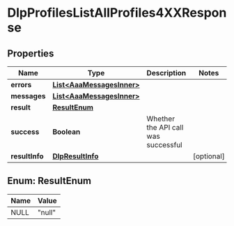 

# DlpProfilesListAllProfiles4XXResponse


## Properties

| Name | Type | Description | Notes |
|------------ | ------------- | ------------- | -------------|
|**errors** | [**List&lt;AaaMessagesInner&gt;**](AaaMessagesInner.md) |  |  |
|**messages** | [**List&lt;AaaMessagesInner&gt;**](AaaMessagesInner.md) |  |  |
|**result** | [**ResultEnum**](#ResultEnum) |  |  |
|**success** | **Boolean** | Whether the API call was successful |  |
|**resultInfo** | [**DlpResultInfo**](DlpResultInfo.md) |  |  [optional] |



## Enum: ResultEnum

| Name | Value |
|---- | -----|
| NULL | &quot;null&quot; |



